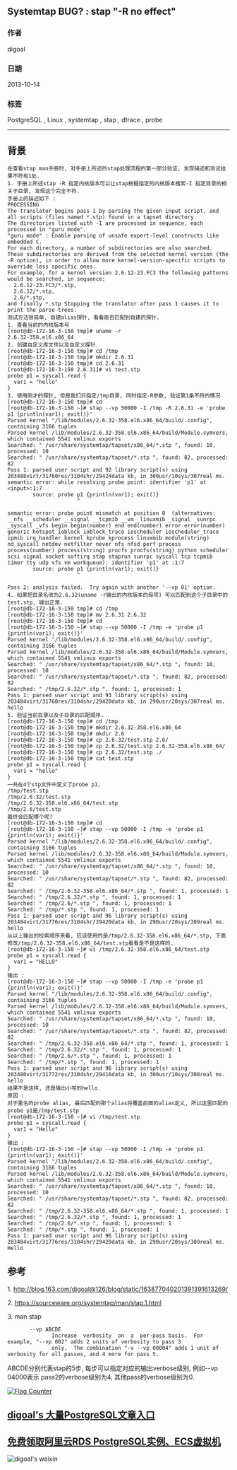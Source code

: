 ## Systemtap BUG? : stap "-R no effect"  
                                                     
### 作者                                                 
digoal                                                   
                                               
### 日期                                                                  
2013-10-14                                               
                                                
### 标签                                               
PostgreSQL , Linux , systemtap , stap , dtrace , probe                                                
                                                                                 
----                                                         
                                                                                             
## 背景          
```  
在查看stap man手册时, 对手册上所述的stap处理流程的第一部分验证, 发现描述和测试结果不符有1处.  
1. 手册上所述stap -R 指定内核版本可以让stap根据指定的内核版本搜索-I 指定目录的相关子目录, 发现这个完全不符.  
手册上的描述如下 :   
PROCESSING  
The translator begins pass 1 by parsing the given input script, and all scripts (files named *.stp) found in a tapset directory.   
The directories listed with -I are processed in sequence, each processed in "guru mode".   
"guru mode" : Enable parsing of unsafe expert-level constructs like embedded C.  
For each directory, a number of subdirectories are also searched.   
These subdirectories are derived from the selected kernel version (the -R option), in order to allow more kernel-version-specific scripts to override less specific ones.   
For example, for a kernel version 2.6.12-23.FC3 the following patterns would be searched, in sequence:   
  2.6.12-23.FC3/*.stp,   
  2.6.12/*.stp,   
  2.6/*.stp,   
and finally *.stp Stopping the translator after pass 1 causes it to print the parse trees.  
测试方法很简单, 自建alias探针, 看看能否匹配到自建的探针.  
1. 查看当前的内核版本号  
[root@db-172-16-3-150 tmp]# uname -r  
2.6.32-358.el6.x86_64  
2. 创建自定义库文件以及自定义探针.  
[root@db-172-16-3-150 tmp]# cd /tmp  
[root@db-172-16-3-150 tmp]# mkdir 2.6.31  
[root@db-172-16-3-150 tmp]# cd 2.6.31  
[root@db-172-16-3-150 2.6.31]# vi test.stp  
probe p1 = syscall.read {  
  var1 = "hello"  
}  
3. 使用刚才的探针, 但是我们只指定/tmp目录, 同时指定-R参数, 验证第1条不符的情况  
[root@db-172-16-3-150 tmp]# cd  
[root@db-172-16-3-150 ~]# stap --vp 50000 -I /tmp -R 2.6.31 -e 'probe p1 {println(var1); exit()}'  
Parsed kernel "/lib/modules/2.6.32-358.el6.x86_64/build/.config", containing 3166 tuples  
Parsed kernel /lib/modules/2.6.32-358.el6.x86_64/build/Module.symvers, which contained 5541 vmlinux exports  
Searched: " /usr/share/systemtap/tapset/x86_64/*.stp ", found: 10, processed: 10  
Searched: " /usr/share/systemtap/tapset/*.stp ", found: 82, processed: 82  
Pass 1: parsed user script and 92 library script(s) using 203488virt/31760res/3104shr/29424data kb, in 300usr/10sys/307real ms.  
semantic error: while resolving probe point: identifier 'p1' at <input>:1:7  
        source: probe p1 {println(var1); exit()}  
                      ^  
  
semantic error: probe point mismatch at position 0  (alternatives: __nfs __scheduler __signal __tcpmib __vm _linuxmib _signal _sunrpc _syscall _vfs begin begin(number) end end(number) error error(number) generic hotspot ioblock ioblock_trace ioscheduler ioscheduler_trace ipmib irq_handler kernel kprobe kprocess linuxmib module(string) nd_syscall netdev netfilter never nfs nfsd perf process process(number) process(string) procfs procfs(string) python scheduler scsi signal socket softirq stap staprun sunrpc syscall tcp tcpmib timer tty udp vfs vm workqueue): identifier 'p1' at :1:7  
        source: probe p1 {println(var1); exit()}  
                      ^  
  
Pass 2: analysis failed.  Try again with another '--vp 01' option.  
4. 如果把目录名改为2.6.32(uname -r输出的内核版本的母项) 可以匹配到这个子目录中的test.stp, 输出正常.  
[root@db-172-16-3-150 tmp]# cd /tmp  
[root@db-172-16-3-150 tmp]# mv 2.6.31 2.6.32  
[root@db-172-16-3-150 tmp]# cd  
[root@db-172-16-3-150 ~]# stap --vp 50000 -I /tmp -e 'probe p1 {println(var1); exit()}'  
Parsed kernel "/lib/modules/2.6.32-358.el6.x86_64/build/.config", containing 3166 tuples  
Parsed kernel /lib/modules/2.6.32-358.el6.x86_64/build/Module.symvers, which contained 5541 vmlinux exports  
Searched: " /usr/share/systemtap/tapset/x86_64/*.stp ", found: 10, processed: 10  
Searched: " /usr/share/systemtap/tapset/*.stp ", found: 82, processed: 82  
Searched: " /tmp/2.6.32/*.stp ", found: 1, processed: 1  
Pass 1: parsed user script and 93 library script(s) using 203484virt/31760res/3104shr/29420data kb, in 290usr/20sys/307real ms.  
hello  
5. 验证当前目录以及子目录的匹配顺序.  
[root@db-172-16-3-150 tmp]# cd /tmp  
[root@db-172-16-3-150 tmp]# mkdir 2.6.32-358.el6.x86_64  
[root@db-172-16-3-150 tmp]# mkdir 2.6  
[root@db-172-16-3-150 tmp]# cp 2.6.32/test.stp 2.6/  
[root@db-172-16-3-150 tmp]# cp 2.6.32/test.stp 2.6.32-358.el6.x86_64/  
[root@db-172-16-3-150 tmp]# cp 2.6.32/test.stp ./  
[root@db-172-16-3-150 tmp]# cat test.stp  
probe p1 = syscall.read {  
  var1 = "hello"  
}  
一共在4个stp文件中定义了probe p1,   
/tmp/test.stp  
/tmp/2.6.32/test.stp  
/tmp/2.6.32-358.el6.x86_64/test.stp  
/tmp/2.6/test.stp  
最终会匹配哪个呢?  
[root@db-172-16-3-150 tmp]# cd  
[root@db-172-16-3-150 ~]# stap --vp 50000 -I /tmp -e 'probe p1 {println(var1); exit()}'  
Parsed kernel "/lib/modules/2.6.32-358.el6.x86_64/build/.config", containing 3166 tuples  
Parsed kernel /lib/modules/2.6.32-358.el6.x86_64/build/Module.symvers, which contained 5541 vmlinux exports  
Searched: " /usr/share/systemtap/tapset/x86_64/*.stp ", found: 10, processed: 10  
Searched: " /usr/share/systemtap/tapset/*.stp ", found: 82, processed: 82  
Searched: " /tmp/2.6.32-358.el6.x86_64/*.stp ", found: 1, processed: 1  
Searched: " /tmp/2.6.32/*.stp ", found: 1, processed: 1  
Searched: " /tmp/2.6/*.stp ", found: 1, processed: 1  
Searched: " /tmp/*.stp ", found: 1, processed: 1  
Pass 1: parsed user script and 96 library script(s) using 203484virt/31776res/3104shr/29420data kb, in 290usr/20sys/309real ms.  
hello  
从以上输出的检索顺序来看, 应该使用的是/tmp/2.6.32-358.el6.x86_64/*.stp, 下面修改/tmp/2.6.32-358.el6.x86_64/test.stp看看是不是这样的.  
[root@db-172-16-3-150 ~]# vi /tmp/2.6.32-358.el6.x86_64/test.stp   
probe p1 = syscall.read {  
  var1 = "HELLO"  
}  
输出 :   
[root@db-172-16-3-150 ~]# stap --vp 50000 -I /tmp -e 'probe p1 {println(var1); exit()}'  
Parsed kernel "/lib/modules/2.6.32-358.el6.x86_64/build/.config", containing 3166 tuples  
Parsed kernel /lib/modules/2.6.32-358.el6.x86_64/build/Module.symvers, which contained 5541 vmlinux exports  
Searched: " /usr/share/systemtap/tapset/x86_64/*.stp ", found: 10, processed: 10  
Searched: " /usr/share/systemtap/tapset/*.stp ", found: 82, processed: 82  
Searched: " /tmp/2.6.32-358.el6.x86_64/*.stp ", found: 1, processed: 1  
Searched: " /tmp/2.6.32/*.stp ", found: 1, processed: 1  
Searched: " /tmp/2.6/*.stp ", found: 1, processed: 1  
Searched: " /tmp/*.stp ", found: 1, processed: 1  
Pass 1: parsed user script and 96 library script(s) using 203480virt/31772res/3104shr/29416data kb, in 300usr/10sys/308real ms.  
hello  
结果不是这样, 还是输出小写的hello.  
原因 :   
对于重名的probe alias, 最后匹配的那个alias将覆盖前面的alias定义, 所以这里匹配的probe p1是/tmp/test.stp  
[root@db-172-16-3-150 ~]# vi /tmp/test.stp   
probe p1 = syscall.read {  
  var1 = "Hello"  
}  
输出 :   
[root@db-172-16-3-150 ~]# stap --vp 50000 -I /tmp -e 'probe p1 {println(var1); exit()}'  
Parsed kernel "/lib/modules/2.6.32-358.el6.x86_64/build/.config", containing 3166 tuples  
Parsed kernel /lib/modules/2.6.32-358.el6.x86_64/build/Module.symvers, which contained 5541 vmlinux exports  
Searched: " /usr/share/systemtap/tapset/x86_64/*.stp ", found: 10, processed: 10  
Searched: " /usr/share/systemtap/tapset/*.stp ", found: 82, processed: 82  
Searched: " /tmp/2.6.32-358.el6.x86_64/*.stp ", found: 1, processed: 1  
Searched: " /tmp/2.6.32/*.stp ", found: 1, processed: 1  
Searched: " /tmp/2.6/*.stp ", found: 1, processed: 1  
Searched: " /tmp/*.stp ", found: 1, processed: 1  
Pass 1: parsed user script and 96 library script(s) using 203484virt/31776res/3104shr/29420data kb, in 290usr/20sys/309real ms.  
Hello  
```  
  
## 参考  
1\. http://blog.163.com/digoal@126/blog/static/163877040201391391613269/  
  
2\. https://sourceware.org/systemtap/man/stap.1.html  
  
3\. man stap  
  
```  
       --vp ABCDE  
              Increase  verbosity  on  a  per-pass basis.  For example, "--vp 002" adds 2 units of verbosity to pass 3  
              only.  The combination "-v --vp 00004" adds 1 unit of verbosity for all passes, and 4 more for pass 5.  
```  
  
ABCDE分别代表stap的5步, 每步可以指定对应的输出verbose级别, 例如--vp 04000表示 pass2的verbose级别为4, 其他pass的verbose级别为0.  
  
<a rel="nofollow" href="http://info.flagcounter.com/h9V1"  ><img src="http://s03.flagcounter.com/count/h9V1/bg_FFFFFF/txt_000000/border_CCCCCC/columns_2/maxflags_12/viewers_0/labels_0/pageviews_0/flags_0/"  alt="Flag Counter"  border="0"  ></a>  
  
  
  
  
  
  
## [digoal's 大量PostgreSQL文章入口](https://github.com/digoal/blog/blob/master/README.md "22709685feb7cab07d30f30387f0a9ae")
  
  
## [免费领取阿里云RDS PostgreSQL实例、ECS虚拟机](https://free.aliyun.com/ "57258f76c37864c6e6d23383d05714ea")
  
  
![digoal's weixin](../pic/digoal_weixin.jpg "f7ad92eeba24523fd47a6e1a0e691b59")
  
